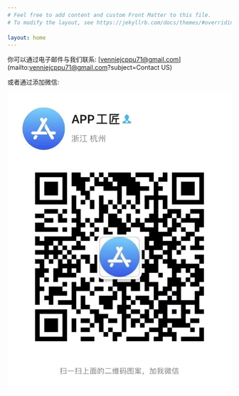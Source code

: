 ```yaml
---
# Feel free to add content and custom Front Matter to this file.
# To modify the layout, see https://jekyllrb.com/docs/themes/#overriding-theme-defaults

layout: home
---
```



你可以通过电子邮件与我们联系:
[venniejcppu71@gmail.com](mailto:venniejcppu71@gmail.com?subject=Contact US)

或者通过添加微信:

![微信](/assets/images/qrcode.jpg)
